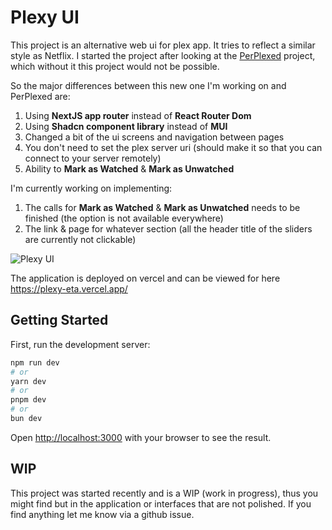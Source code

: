 # Plexy UI

This project is an alternative web ui for plex app. It tries to reflect a similar style as Netflix. I started the project after looking at the [PerPlexed](https://github.com/Ipmake/PerPlexed) project, which without it this project would not be possible.

So the major differences between this new one I'm working on and PerPlexed are:
1. Using **NextJS app router** instead of **React Router Dom**
2. Using **Shadcn component library** instead of **MUI**
3. Changed a bit of the ui screens and navigation between pages
4. You don't need to set the plex server uri (should make it so that you can connect to your server remotely)
5. Ability to **Mark as Watched** & **Mark as Unwatched**

I'm currently working on implementing:
1. The calls for **Mark as Watched** & **Mark as Unwatched** needs to be finished (the option is not available everywhere)
2. The link & page for whatever section (all the header title of the sliders are currently not clickable)

![Plexy UI](https://i.imgur.com/7vOadQ4.png)

The application is deployed on vercel and can be viewed for here https://plexy-eta.vercel.app/

## Getting Started

First, run the development server:

```bash
npm run dev
# or
yarn dev
# or
pnpm dev
# or
bun dev
```

Open [http://localhost:3000](http://localhost:3000) with your browser to see the result.

## WIP

This project was started recently and is a WIP (work in progress), thus you might find but in the application or interfaces that are not polished. If you find anything let me know via a github issue.